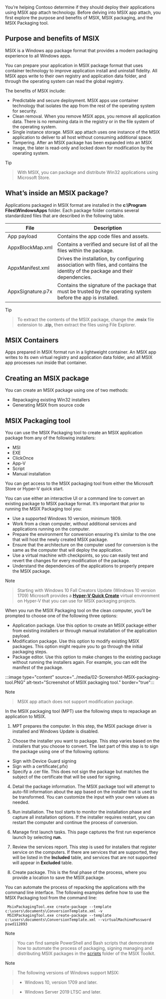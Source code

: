You’re helping Contoso determine if they should deploy their applications using MSIX app attach technology. Before delving into MSIX app attach, you first explore the purpose and benefits of MSIX, MSIX packaging, and the MSIX Packaging tool.

## Purpose and benefits of MSIX

MSIX is a Windows app package format that provides a modern packaging experience to all Windows apps.

You can prepare your application in MSIX package format that uses container technology to improve application install and uninstall fidelity. All MSIX apps write to their own registry and application data folder, and through the operating system can read the global registry.

The benefits of MSIX include:

- Predictable and secure deployment. MSIX apps use container technology that isolates the app from the rest of the operating system for security.
- Clean removal. When you remove MSIX apps, you remove all application data. There is no remaining data in the registry or in the file system of the operating system.
- Single instance storage. MSIX app attach uses one instance of the MSIX application to deliver to all host without consuming additional space.
- Tampering. After an MSIX package has been expanded into an MSIX image, the later is read-only and locked down for modification by the operating system.

> [!TIP]

> With MSIX, you can package and distribute Win32 applications using Microsoft Store.

## What’s inside an MSIX package?

Applications packaged in MSIX format are installed in the **c:\Program Files\WindowsApps** folder. Each package folder contains several standardized files that are described in the following table.

| File              | Description                                                  |
| ----------------- | ------------------------------------------------------------ |
|App payload|Contains the app code files and assets.|
|AppxBlockMap.xml|Contains a verified  and secure list of all the files within the package.|
| AppxManifest.xml|Drives the installation, by configuring association with files, and contains the identity of the package and their dependencies. |
| AppxSignature.p7x|Contains the signature of the package that must be trusted by the operating system before the app is installed.|

>[!TIP]

>To extract the contents of the MSIX package, change the **.msix** file extension to **.zip,** then extract the files using File Explorer.

## MSIX Containers

Apps prepared in MSIX format run in a lightweight container. An MSIX app writes to its own virtual registry and application data folder, and all MSIX app processes run inside that container.

## Creating an MSIX package

You can create an MSIX package using one of two methods:

- Repackaging existing Win32 installers
- Generating MSIX from source code

## MSIX Packaging tool

You can use the MSIX Packaging tool to create an MSIX application package from any of the following installers:

- MSI
- EXE
- ClickOnce
- App-V
- Script
- Manual installation

You can get access to the MSIX packaging tool from either the Microsoft Store or Hyper-V quick start.

You can use either an interactive UI or a command line to convert an existing package to MSIX package format. It’s important that prior to running the MSIX Packaging tool you:

- Use a supported  Windows 10 version, minimum 1809.
- Work from a clean computer, without additional services and applications running on the computer.
- Prepare the environment for conversion ensuring it’s similar to the one that will host the newly created MSIX package.
- Ensure that the architecture on the computer used for conversion is the same as the computer that will deploy the application.
- Use a virtual machine with checkpoints, so you can easily test and revert the changes for every modification of the package.
- Understand the dependencies of the applications to properly prepare the MSIX package.

>[!NOTE]

> Starting with Windows 10 Fall Creators Update (Windows 10 version 1709) Microsoft provides a [**Hyper-V Quick Create**](https://docs.microsoft.com/windows/msix/packaging-tool/quick-create-vm) virtual environment on Hyper-V that you can use for MSIX packaging projects.

When you run the MSIX Packaging tool on the clean computer, you’ll be prompted to choose one of the following three options:

- Application package. Use this option to create an MSIX package either from existing installers or through manual installation of the application payload.
- Modification package. Use this option to modify existing MSIX packages. This option might require you to go through the initial packaging steps.
- Package editor. Use this option to make changes to the existing package without running the installers again. For example, you can edit the manifest of the package.

:::image type="content" source="../media/02-Screenshot-MSIX-packaging-tool.PNG" alt-text="Screenshot of MSIX packaging tool." border="true":::

> [!NOTE]

> MSIX app attach does not support modification package.

In the MSIX packaging tool (MPT) use the following steps to repackage an application to MSIX.

1. MPT prepares the computer. In this step, the MSIX package driver is installed and Windows Update is disabled.

2. Choose the installer you want to package. This step varies based on the installers that you choose to convert. The last part of this step is to sign the package using one of the following options:

 - Sign with Device Guard signing
 - Sign with a certificate(.pfx)
 - Specify a .cer file. This does not sign the package but matches the subject of the certificate that will be used for signing.

4. Detail the package information. The MSIX package tool will attempt to auto-fill information about the app based on the installer that is used to be transformed. You can customize the input with your own values as needed.

5. Run installation. The tool starts to monitor the installation phase and capture all installation options. If the installer requires restart, you can restart the computer and continue the process of conversion.

6. Manage first launch tasks. This page captures the first run experience launch by selecting **run.**

7. Review the services report. This step is used for installers that register service on the computers. If there are services that are supported, they will be listed in the **Included** table, and services that are not supported will appear in **Excluded** table.

8. Create package. This is the final phase of the process, where you provide a location to save the MSIX package.

You can automate the process of repacking the applications with the command line interface. The following examples define how to use the MSIX Packaging tool from the command line:

```
 MsixPackagingTool.exe create-package --template c:\users\documents\ConversionTemplate.xml -v
 MSIXPackagingTool.exe create-package --template c:\users\documents\ConversionTemplate.xml --virtualMachinePassword pswd112893
```

>[!NOTE]

> You can find sample PowerShell and Bash scripts that demonstrate how to automate the process of packaging, signing managing and distributing MSIX packages in the [scripts](https://github.com/microsoft/MSIX-Toolkit/tree/master/Scripts) folder of the MSIX Toolkit.

>[!NOTE]

> The following versions of Windows support MSIX:

> - Windows 10, version 1709 and later.

> - Windows Server 2019 LTSC and later.

